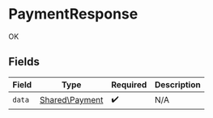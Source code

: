 # PaymentResponse

OK


## Fields

| Field                                            | Type                                             | Required                                         | Description                                      |
| ------------------------------------------------ | ------------------------------------------------ | ------------------------------------------------ | ------------------------------------------------ |
| `data`                                           | [Shared\Payment](../../Models/Shared/Payment.md) | :heavy_check_mark:                               | N/A                                              |